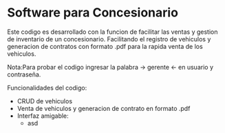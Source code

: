 # Software para Concesionario

Este codigo es desarrollado con la funcion de facilitar las ventas y gestion de inventario de un concesionario. Facilitando el registro de vehiculos y generacion de contratos con formato .pdf para la rapida venta de los vehiculos.

Nota:Para probar el codigo ingresar la palabra -> gerente <- en usuario y contraseña.

Funcionalidades del codigo:

+ CRUD de vehiculos
+ Venta de vehiculos y generacion de contrato en formato .pdf
+ Interfaz amigable:
  + asd

